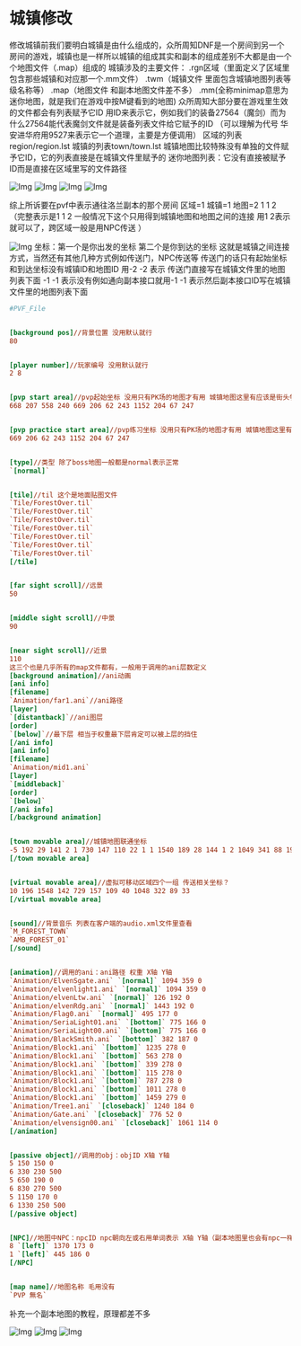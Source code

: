 # 城镇修改

修改城镇前我们要明白城镇是由什么组成的，众所周知DNF是一个房间到另一个房间的游戏，城镇也是一样所以城镇的组成其实和副本的组成差别不大都是由一个个地图文件（.map）组成的
城镇涉及的主要文件：
.rgn区域（里面定义了区域里包含那些城镇和对应那一个.mm文件）
.twm（城镇文件 里面包含城镇地图列表等级名称等）
.map（地图文件 和副本地图文件差不多）
.mm(全称minimap意思为迷你地图，就是我们在游戏中按M键看到的地图)
众所周知大部分要在游戏里生效的文件都会有列表赋予它ID 用ID来表示它，例如我们的装备27564（魔剑）而为什么27564能代表魔剑文件就是装备列表文件给它赋予的ID （可以理解为代号 华安进华府用9527来表示它一个道理，主要是方便调用）
区域的列表region/region.lst
城镇的列表town/town.lst
城镇地图比较特殊没有单独的文件赋予它ID，它的列表直接是在城镇文件里赋予的
迷你地图列表：它没有直接被赋予ID而是直接在区域里写的文件路径

![Img](./FILES/城镇修改.md/img-20220831113142.png)
![Img](./FILES/城镇修改.md/img-20220831113145.png)
![Img](./FILES/城镇修改.md/img-20220831113149.png)
![Img](./FILES/城镇修改.md/img-20220831113153.png)

综上所诉要在pvf中表示通往洛兰副本的那个房间
区域=1
城镇=1
地图=2
1 1 2 （完整表示是1 1 2 一般情况下这个只用得到城镇地图和地图之间的连接 用1 2表示就可以了，跨区域一般是用NPC传送 ）

![Img](./FILES/城镇修改.md/img-20220831113202.png)
坐标：第一个是你出发的坐标 第二个是你到达的坐标
这就是城镇之间连接方式，当然还有其他几种方式例如传送门，NPC传送等
传送门的话只有起始坐标和到达坐标没有城镇ID和地图ID 用-2 -2 表示 传送门直接写在城镇文件里的地图列表下面
-1 -1 表示没有例如通向副本接口就用-1 -1 表示然后副本接口ID写在城镇文件里的地图列表下面

```ini
#PVF_File


[background pos]//背景位置 没用默认就行
80


[player number]//玩家编号 没用默认就行
2 8


[pvp start area]//pvp起始坐标 没用只有PK场的地图才有用 城镇地图这里有应该是街头争霸相关
668 207 558 240 669 206 62 243 1152 204 67 247


[pvp practice start area]//pvp练习坐标 没用只有PK场的地图才有用 城镇地图这里有应该是街头争霸相关
669 206 62 243 1152 204 67 247


[type]//类型 除了boss地图一般都是normal表示正常
`[normal]`


[tile]//til 这个是地面贴图文件
`Tile/ForestOver.til`
`Tile/ForestOver.til`
`Tile/ForestOver.til`
`Tile/ForestOver.til`
`Tile/ForestOver.til`
`Tile/ForestOver.til`
`Tile/ForestOver.til`
[/tile]


[far sight scroll]//远景
50


[middle sight scroll]//中景
90


[near sight scroll]//近景
110
这三个也是几乎所有的map文件都有，一般用于调用的ani层数定义
[background animation]//ani动画
[ani info]
[filename]
`Animation/far1.ani`//ani路径
[layer]
`[distantback]`//ani图层
[order]
`[below]`//最下层 相当于权重最下层肯定可以被上层的挡住
[/ani info]
[ani info]
[filename]
`Animation/mid1.ani`
[layer]
`[middleback]`
[order]
`[below]`
[/ani info]
[/background animation]


[town movable area]//城镇地图联通坐标
-5 192 29 141 2 1 730 147 110 22 1 1 1540 189 28 144 1 2 1049 341 88 19 1 3
[/town movable area]


[virtual movable area]//虚拟可移动区域四个一组 传送相关坐标？
10 196 1548 142 729 157 109 40 1048 322 89 33
[/virtual movable area]


[sound]//背景音乐 列表在客户端的audio.xml文件里查看
`M_FOREST_TOWN`
`AMB_FOREST_01`
[/sound]


[animation]//调用的ani：ani路径 权重 X轴 Y轴
`Animation/ElvenSgate.ani` `[normal]` 1094 359 0
`Animation/elvenlight1.ani` `[normal]` 1094 359 0
`Animation/elvenLtw.ani` `[normal]` 126 192 0
`Animation/elvenRdg.ani` `[normal]` 1443 192 0
`Animation/Flag0.ani` `[normal]` 495 177 0
`Animation/SeriaLight01.ani` `[bottom]` 775 166 0
`Animation/SeriaLight00.ani` `[bottom]` 775 166 0
`Animation/BlackSmith.ani` `[bottom]` 382 187 0
`Animation/Block1.ani` `[bottom]` 1235 278 0
`Animation/Block1.ani` `[bottom]` 563 278 0
`Animation/Block1.ani` `[bottom]` 339 278 0
`Animation/Block1.ani` `[bottom]` 115 278 0
`Animation/Block1.ani` `[bottom]` 787 278 0
`Animation/Block1.ani` `[bottom]` 1011 278 0
`Animation/Block1.ani` `[bottom]` 1459 279 0
`Animation/Tree1.ani` `[closeback]` 1240 184 0
`Animation/Gate.ani` `[closeback]` 776 52 0
`Animation/elvensign00.ani` `[closeback]` 1061 114 0
[/animation]


[passive object]//调用的obj：objID X轴 Y轴
5 150 150 0
6 330 230 500
5 650 190 0
6 830 270 500
5 1150 170 0
6 1330 250 500
[/passive object]


[NPC]//地图中NPC：npcID npc朝向左或右用单词表示 X轴 Y轴（副本地图里也会有npc一样的写法）
8 `[left]` 1370 173 0
1 `[left]` 445 186 0
[/NPC]


[map name]//地图名称 毛用没有
`PVP 無名`
```

补充一个副本地图的教程，原理都差不多

![Img](./FILES/城镇修改.md/img-20220831113247.png)
![Img](./FILES/城镇修改.md/img-20220831113251.png)
![Img](./FILES/城镇修改.md/img-20220831113256.png)

